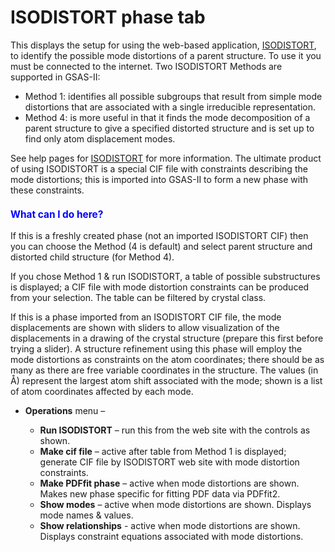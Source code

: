 <!--- Don't change the HTML version of this file; edit the .md version -->
<a name="Phase-ISODISTORT"></a>
# **ISODISTORT** phase tab

This displays the setup for using the web-based application, [ISODISTORT](https://iso.byu.edu/iso/isodistort.php), to identify the possible mode distortions of a parent structure. To use it you must be connected to the internet. Two ISODISTORT Methods are supported in GSAS-II: 

 * Method 1: identifies all possible subgroups that result from simple mode distortions that are associated with a single irreducible representation. 
 * Method 4: is more useful in that it finds the mode decomposition of a parent structure to give a specified distorted structure and is set up to find only atom displacement modes. 

See help pages for [ISODISTORT](https://iso.byu.edu/iso/isodistort.php) for more information. The ultimate product of using ISODISTORT is a special CIF file with constraints describing the mode distortions; this is imported into GSAS-II to form a new phase with these constraints.

<H3 style="color:blue;font-size:1.1em">What can I do here?</H3>

If this is a freshly created phase (not an imported ISODISTORT CIF) then you can choose the Method (4 is default) and select parent structure and distorted child structure (for Method 4).

If you chose Method 1 & run ISODISTORT, a table of possible substructures is displayed; a CIF file with mode distortion constraints can be produced from your selection. The table can be filtered by crystal class.

If this is a phase imported from an ISODISTORT CIF file, the mode displacements are shown with sliders to allow visualization of the displacements in a drawing of the crystal structure (prepare this first before trying a slider). A structure refinement using this phase will employ the mode distortions as constraints on the atom coordinates; there should be as many as there are free variable coordinates in the structure. The values (in Å) represent the largest atom shift associated with the mode; shown is a list of atom coordinates affected by each mode.

* **Operations** menu –

    * **Run ISODISTORT** – run this from the web site with the controls as shown.
    * **Make cif file** – active after table from Method 1 is displayed; generate CIF file by ISODISTORT web site with mode distortion constraints.
    * **Make PDFfit phase** – active when mode distortions are shown. Makes new phase specific for fitting PDF data via PDFfit2.
    * **Show modes** – active when mode distortions are shown. Displays mode names & values.
    * **Show relationships** - active when mode distortions are shown. Displays constraint equations associated with mode distortions.


